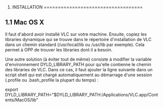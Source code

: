 1. INSTALLATION
===================================

1.1 Mac OS X
-----------------------------------

Il faut d'abord avoir installé VLC sur votre machine. Ensuite, copiez les libraries dynamique qui se trouve dans le répertoire d'installation de VLC dans un chemin standard (/usr/local/lib ou /usr/lib par exemple). Cela permet à OPP de trouver les libraries dont il a besoin.

Une autre solution (à éviter tout de même) consiste à modifier la variable d'environnement DYLD_LIBRARY_PATH pour qu'elle contienne le chemin des libraries de VLC. Dans ce cas, il faut ajouter la ligne suivante dans un script shell qui est chargé automatiquement au démarrage d'une session (.profile ou .bash_profile la plupart du temps) :

  export DYLD_LIBRARY_PATH="$DYLD_LIBRARY_PATH:/Applications/VLC.app/Contents/MacOS/lib"
